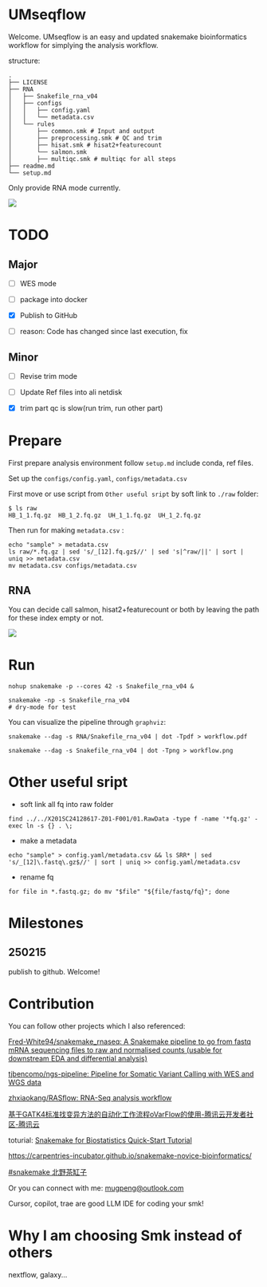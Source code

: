 # UMseqflow

Welcome. UMseqflow is an easy and updated snakemake bioinformatics workflow for simplying the analysis workflow.



structure:

```
.
├── LICENSE
├── RNA
│   ├── Snakefile_rna_v04
│   ├── configs
│   │   ├── config.yaml
│   │   └── metadata.csv
│   └── rules
│       ├── common.smk # Input and output
│       ├── preprocessing.smk # QC and trim
│       ├── hisat.smk # hisat2+featurecount
│       └── salmon.smk 
│       ├── multiqc.smk # multiqc for all steps
├── readme.md
└── setup.md
```



Only provide RNA mode currently.

![](http://cos01.mugpeng.top/img/workflow.png)



# TODO

## Major

- [ ] WES mode
- [ ] package into docker
- [x] Publish to GitHub
- [ ] reason: Code has changed since last execution, fix 



## Minor

- [ ] Revise trim mode
- [ ] Update Ref files into ali netdisk
- [x] trim part qc is slow(run trim, run other part)



# Prepare

First prepare analysis environment follow `setup.md` include conda, ref files.



Set up the `configs/config.yaml`, `configs/metadata.csv`



First move or use script from `Other useful sript` by soft link to `./raw` folder:

```
$ ls raw
HB_1_1.fq.gz  HB_1_2.fq.gz  UH_1_1.fq.gz  UH_1_2.fq.gz
```



Then run for making  `metadata.csv` :

```
echo "sample" > metadata.csv
ls raw/*.fq.gz | sed 's/_[12].fq.gz$//' | sed 's|^raw/||' | sort | uniq >> metadata.csv
mv metadata.csv configs/metadata.csv
```



## RNA

You can decide call salmon, hisat2+featurecount or both by leaving the path for these index empty or not. 

![](http://cos01.mugpeng.top/img/workflow.png)



# Run

```
nohup snakemake -p --cores 42 -s Snakefile_rna_v04 &

snakemake -np -s Snakefile_rna_v04
# dry-mode for test
```



You can visualize the pipeline through `graphviz`:

```
snakemake --dag -s RNA/Snakefile_rna_v04 | dot -Tpdf > workflow.pdf

snakemake --dag -s Snakefile_rna_v04 | dot -Tpng > workflow.png
```





# Other useful sript

- soft link all fq into raw folder

```
find ../../X201SC24128617-Z01-F001/01.RawData -type f -name '*fq.gz' -exec ln -s {} . \;
```



- make a metadata

```
echo "sample" > config.yaml/metadata.csv && ls SRR* | sed 's/_[12]\.fastq\.gz$//' | sort | uniq >> config.yaml/metadata.csv
```



- rename fq

```
for file in *.fastq.gz; do mv "$file" "${file/fastq/fq}"; done
```





# Milestones

## 250215

publish to github. Welcome!



# Contribution

You can follow other projects which I also referenced:

[Fred-White94/snakemake_rnaseq: A Snakemake pipeline to go from fastq mRNA sequencing files to raw and normalised counts (usable for downstream EDA and differential analysis)](https://github.com/Fred-White94/snakemake_rnaseq)

[tjbencomo/ngs-pipeline: Pipeline for Somatic Variant Calling with WES and WGS data](https://github.com/tjbencomo/ngs-pipeline)

[zhxiaokang/RASflow: RNA-Seq analysis workflow](https://github.com/zhxiaokang/RASflow)

[基于GATK4标准找变异方法的自动化工作流程oVarFlow的使用-腾讯云开发者社区-腾讯云](https://cloud.tencent.com/developer/article/2032022)



toturial:
[Snakemake for Biostatistics Quick-Start Tutorial](https://jean997.github.io/snakemake_tutorial/index.html)

https://carpentries-incubator.github.io/snakemake-novice-bioinformatics/

[#snakemake 北野茶缸子](https://mp.weixin.qq.com/mp/appmsgalbum?__biz=MzU5ODc3OTA0NQ==&action=getalbum&album_id=2426609164623003652&scene=173&sessionid=undefined&enterid=0&from_msgid=2247490534&from_itemidx=4&count=3&nolastread=1&uin=&key=&devicetype=iMac+Mac16%2C10+OSX+OSX+15.0+build(24A8332)&version=13080911&lang=en&nettype=WIFI&ascene=78&fontScale=100)



Or you can connect with me: mugpeng@outlook.com



Cursor, copilot, trae are good LLM IDE for coding your smk!



# Why I am choosing Smk instead of others

nextflow, galaxy...
